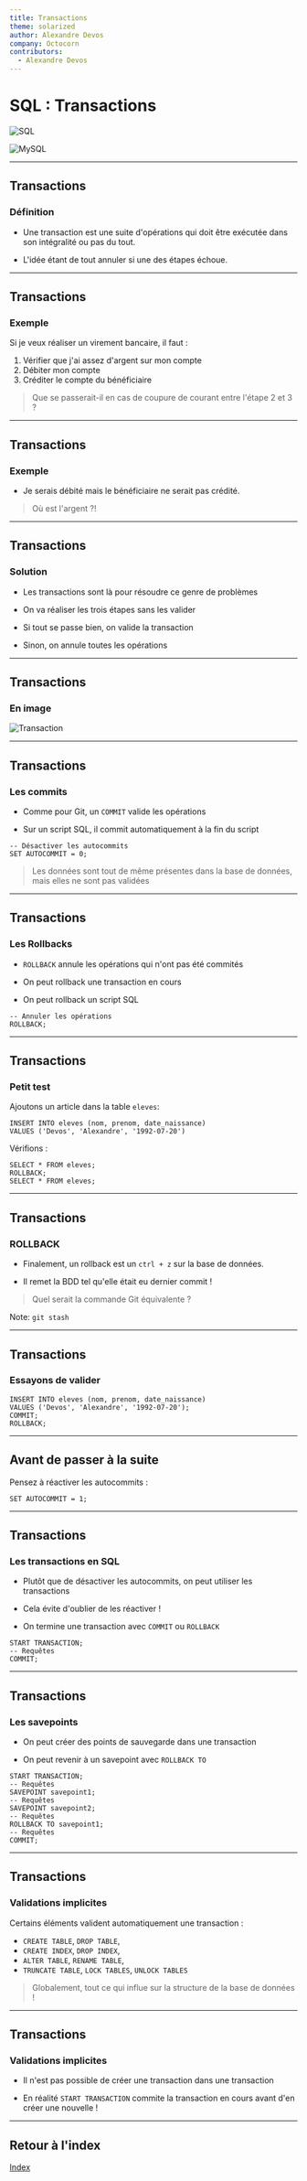 ```yaml
---
title: Transactions
theme: solarized
author: Alexandre Devos
company: Octocorn
contributors: 
  - Alexandre Devos
---
```


# SQL : Transactions

![SQL](assets/sql.png) <!-- .element width="30%" align="left" -->

![MySQL](assets/mysql.png) <!-- .element width="30%" align="right" -->

----

## Transactions

### Définition

- Une transaction est une suite d'opérations qui doit être exécutée dans son intégralité ou pas du tout.

- L'idée étant de tout annuler si une des étapes échoue.

----

## Transactions

### Exemple

Si je veux réaliser un virement bancaire, il faut :
1. Vérifier que j'ai assez d'argent sur mon compte
2. Débiter mon compte
3. Créditer le compte du bénéficiaire

> Que se passerait-il en cas de coupure de courant entre l'étape 2 et 3 ?

----

## Transactions

### Exemple

- Je serais débité mais le bénéficiaire ne serait pas crédité.

> Où est l'argent ?!

----

## Transactions

### Solution

- Les transactions sont là pour résoudre ce genre de problèmes

- On va réaliser les trois étapes sans les valider

- Si tout se passe bien, on valide la transaction

- Sinon, on annule toutes les opérations

----

## Transactions

### En image

![Transaction](assets/transaction.png)

----

## Transactions

### Les commits

- Comme pour Git, un `COMMIT` valide les opérations

- Sur un script SQL, il commit automatiquement à la fin du script

```mysql
-- Désactiver les autocommits
SET AUTOCOMMIT = 0;
```

> Les données sont tout de même présentes dans la base de données, mais elles ne sont pas validées

----

## Transactions

### Les Rollbacks

- `ROLLBACK` annule les opérations qui n'ont pas été commités

- On peut rollback une transaction en cours

- On peut rollback un script SQL

```mysql
-- Annuler les opérations
ROLLBACK;
```

----

## Transactions

### Petit test

Ajoutons un article dans la table `eleves`: 

```mysql
INSERT INTO eleves (nom, prenom, date_naissance)
VALUES ('Devos', 'Alexandre', '1992-07-20')
```

Vérifions :

```mysql
SELECT * FROM eleves;
ROLLBACK;
SELECT * FROM eleves;
```

----

## Transactions

### ROLLBACK

- Finalement, un rollback est un `ctrl + z` sur la base de données.

- Il remet la BDD tel qu'elle était eu dernier commit !

> Quel serait la commande Git équivalente ?

Note: `git stash`

----

## Transactions

### Essayons de valider

```mysql
INSERT INTO eleves (nom, prenom, date_naissance)
VALUES ('Devos', 'Alexandre', '1992-07-20');
COMMIT;
ROLLBACK;
```

----

## Avant de passer à la suite

Pensez à réactiver les autocommits :

```mysql
SET AUTOCOMMIT = 1;
```

---

## Transactions

### Les transactions en SQL

- Plutôt que de désactiver les autocommits, on peut utiliser les transactions

- Cela évite d'oublier de les réactiver !

- On termine une transaction avec `COMMIT` ou `ROLLBACK`

```mysql
START TRANSACTION;
-- Requêtes
COMMIT;
```

----

## Transactions

### Les savepoints

- On peut créer des points de sauvegarde dans une transaction

- On peut revenir à un savepoint avec `ROLLBACK TO`

```mysql
START TRANSACTION;
-- Requêtes
SAVEPOINT savepoint1;
-- Requêtes
SAVEPOINT savepoint2;
-- Requêtes
ROLLBACK TO savepoint1;
-- Requêtes
COMMIT;
```

----

## Transactions

### Validations implicites

Certains éléments valident automatiquement une transaction :
- `CREATE TABLE`, `DROP TABLE`, 
- `CREATE INDEX`, `DROP INDEX`, 
- `ALTER TABLE`, `RENAME TABLE`, 
- `TRUNCATE TABLE`, `LOCK TABLES`, `UNLOCK TABLES`

> Globalement, tout ce qui influe sur la structure de la base de données !

----

## Transactions

### Validations implicites

- Il n'est pas possible de créer une transaction dans une transaction

- En réalité `START TRANSACTION` commite la transaction en cours avant d'en créer une nouvelle !

---

## Retour à l'index

[Index](index.html)